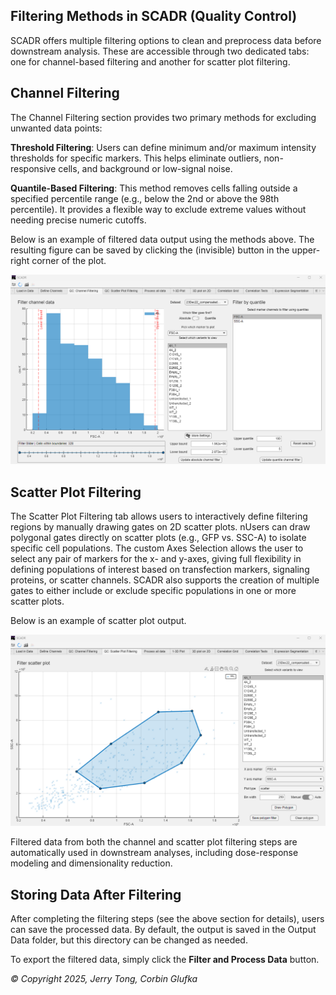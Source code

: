## Filtering Methods in SCADR (Quality Control)
SCADR offers multiple filtering options to clean and preprocess data before downstream analysis. These are accessible through two dedicated tabs: one for channel-based filtering and another for scatter plot filtering.

## Channel Filtering 
The Channel Filtering section provides two primary methods for excluding unwanted data points:

**Threshold Filtering**: Users can define minimum and/or maximum intensity thresholds for specific markers. This helps eliminate outliers, non-responsive cells, and background or low-signal noise.

**Quantile-Based Filtering**: This method removes cells falling outside a specified percentile range (e.g., below the 2nd or above the 98th percentile). It provides a flexible way to exclude extreme values without needing precise numeric cutoffs.

Below is an example of filtered data output using the methods above. The resulting figure can be saved by clicking the (invisible) button in the upper-right corner of the plot.

![Channel Filtering](Pictures/channel_filtering.png)

## Scatter Plot Filtering

The Scatter Plot Filtering tab allows users to interactively define filtering regions by manually drawing gates on 2D scatter plots. nUsers can draw polygonal gates directly on scatter plots (e.g., GFP vs. SSC-A) to isolate specific cell populations. The custom Axes Selection allows the user to select any pair of markers for the x- and y-axes, giving full flexibility in defining populations of interest based on transfection markers, signaling proteins, or scatter channels. SCADR also supports the creation of multiple gates to either include or exclude specific populations in one or more scatter plots.

Below is an example of scatter plot output. 

![Scatter Filtering](Pictures/scatter_filtering.png)

Filtered data from both the channel and scatter plot filtering steps are automatically used in downstream analyses, including dose-response modeling and dimensionality reduction.

## Storing Data After Filtering
After completing the filtering steps (see the above section for details), users can save the processed data. By default, the output is saved in the Output Data folder, but this directory can be changed as needed.

To export the filtered data, simply click the **Filter and Process Data** button.

*© Copyright 2025, Jerry Tong, Corbin Glufka*
